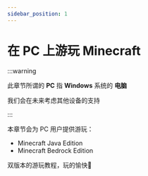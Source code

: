 ```yaml
---
sidebar_position: 1
---
```


# 在 PC 上游玩 Minecraft

:::warning

此章节所谓的 **PC** 指 **Windows** 系统的 **电脑**

我们会在未来考虑其他设备的支持

:::

本章节会为 PC 用户提供游玩：

- Minecraft Java Edition
- Minecraft Bedrock Edition

双版本的游玩教程，玩的愉快🥵
